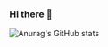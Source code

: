### Hi there 👋

![Anurag's GitHub stats](https://github-readme-stats-izoloxs-projects.vercel.app/api?username=izolox&theme=dark)
